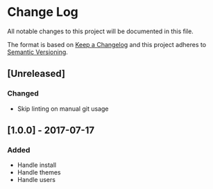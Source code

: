# Change Log
All notable changes to this project will be documented in this file.

The format is based on [Keep a Changelog](http://keepachangelog.com/)
and this project adheres to [Semantic Versioning](http://semver.org/).

## [Unreleased]
### Changed
- Skip linting on manual git usage

## [1.0.0] - 2017-07-17
### Added
- Handle install
- Handle themes
- Handle users
